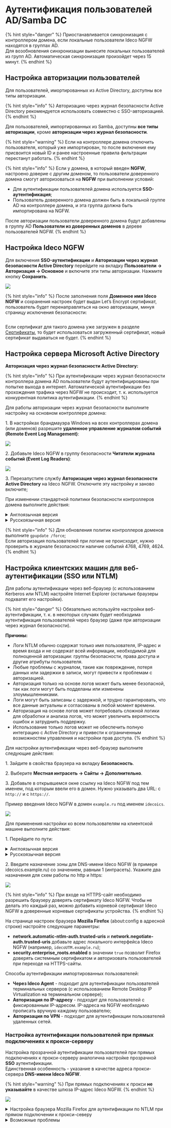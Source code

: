 # Аутентификация пользователей AD/Samba DC

{% hint style="danger" %}
Приостанавливается синхронизация с контроллером домена, если локальные пользователи Ideco NGFW находятся в группах AD.\
Для возобновления синхронизации вынесите локальных пользователей из групп AD. Автоматическая синхронизация произойдет через 15 минут.
{% endhint %}

## Настройка авторизации пользователей

Для пользователей, имортированных из Aсtive Directory, доступны все типы авторизации.

{% hint style="info" %}
Авторизацию через журнал безопасности Active Directory рекомендуется использовать совместно с SSO-авторизацией.
{% endhint %}


Для пользователей, импортированных из Samba, доступны **все типы авторизации**, кроме **авторизации через журнал безопасности**.

{% hint style="warning" %}
Если на контроллере домена отключить пользователя, который уже импортирован, то после включения ему присвоится новый ID и ранее настроенные правила фильтрации перестанут работать.
{% endhint %}

{% hint style="info" %}
Если у домена, в который введен **NGFW**, настроено доверие с другим доменом, то пользователи доверенного домена смогут авторизоваться на **NGFW** при выполнении условий:

* Для аутентификации пользователей домена используется **SSO-аутентификация**;
* Пользователь доверенного домена должен быть в локальной группе AD на контроллере домена, и эта группа должна быть импортирована на NGFW.

После авторизации пользователи доверенного домена будут добавлены в группу AD **Пользователи из доверенных доменов** в дереве пользователей NGFW.
{% endhint %}

## Настройка Ideco NGFW

Для включения **SSO-аутентификации** и **Авторизации через журнал безопасности Active Directory** перейдите на вкладку **Пользователи -> Авторизация -> Основное** и включите эти типы авторизации. Нажмите кнопку **Сохранить**.

![](/.gitbook/assets/active-directory5.png)

{% hint style="info" %}
После заполнения поля **Доменное имя Ideco NGFW** и сохранения настроек будет выдан Let’s Encrypt сертификат, пользователь будет перенаправляться на окно авторизации, минуя страницу исключения безопасности:

<img src="/.gitbook/assets/web-autorization2.png" alt="" data-size="original">

Если сертификат для такого домена уже загружен в разделе [Сертификаты](/settings/services/certificates/), то будет использоваться загруженный сертификат, новый сертификат выдаваться не будет.
{% endhint %}

## Настройка сервера Microsoft Active Directory

**Авторизация через журнал безопасности Active Directory:**

{% hint style="info" %}
При аутентификации через журнал безопасности контроллера домена AD пользователи будут аутентифицированы при попытке выхода в интернет. Автоматической аутентификации без прохождения трафика через NGFW не происходит, т. к. используется конкурентная политика аутентификации.
{% endhint %}

Для работы авторизации через журнал безопасности выполните настройку на основном контроллере домена:

1\. В настройках брандмауэра Windows на всех контроллерах домена (или доменов) разрешите **удаленное управление журналом событий (Remote Event Log Management)**:

![](/.gitbook/assets/active-directory6.png)

2\. Добавьте Ideco NGFW в группу безопасности **Читатели журнала событий (Event Log Readers)**:

![](/.gitbook/assets/active-directory7.png)

3\. Перезапустите службу **Авторизация через журнал безопасности Active Directory** на Ideco NGFW. Отключите эту настройку и заново включите;

При изменении стандартной политики безопасности контроллеров домена выполните действия:

<details>

<summary>Англоязычная версия</summary>

![](/.gitbook/assets/active-directory9.gif)

1\. Откройте **Group policy management**.

2\. Выберите **Forest: test.org -> Domains -> test.org**. 

3\. Нажмите правой кнопкой мыши по **Default Domain policy** и выберите **Edit**.

4\. В открывшемся окне перейдите по пути **Computer configuration -> Policies -> Windows Settings -> Security Settings -> Advanced Audit Policy Configuration -> Audit Policies -> Logon/Logoff**. 

5\. Дважды кликните по **Audit Logon**. 

6\. В открывшемся окне на вкладке **Policy** включите **Configure the following audit event** и выберите **Success**. 

7\. Нажмите **Apply** и **Ok**. 

8\. В папке **Audit Policies** перейдите в **Account Logon**.

9\. Дважды кликните по **Audit Kerberos Authentication Service** и повторите действия из пункта 6. 

10\. Повторите пункты 8 и 9 для **Audit Kerberos Service Ticket Operations**.

</details>

<details>

<summary>Русскоязычная версия</summary>

![](/.gitbook/assets/active-directory8.gif)

1\. Откройте **Управление групповой политикой**.

2\. Выберите **Лес: test.org -> Домены -> test.org**. 

3\. Нажмите правой кнопкой мыши по **Default Domain policy** и выберите **Изменить**.

4\. В открывшемся окне перейдите по пути **Конфигурация компьютера -> Политики -> Конфигурация Windows -> Параметры безопасности -> Конфигурация расширенной политики аудита -> Политики аудита -> Вход/Выход**. 

5\. Дважды кликните по **Аудит входа в систему**. 

6\. В открывшемся окне на вкладке **Политика** включите **Настроить следующие события аудита** и выберите **Успех**. 

7\. Нажмите **Применить** и **Ok**. 

8\. В папке **Политики аудита** перейдите в **Вход учетной записи**.

9\. Дважды кликните по **Аудит службы проверки подлинности Kerberos** и повторите действия из пункта 6. 

10\. Повторите пункты 8 и 9 для **Аудита операций с билетами службы Kerberos**.

</details>

{% hint style="info" %}
Для обновления политик контроллеров доменов выполните `gpupdate /force`;\
Если авторизация пользователей при логине не происходит, нужно проверить в журнале безопасности наличие событий 4768, 4769, 4624.
{% endhint %}

## Настройка клиентских машин для веб-аутентификации (SSO или NTLM)

Для работы аутентификации через веб-браузер (с использованием Kerberos или NTLM) настройте Internet Explorer (остальные браузеры подхватят его настройки). 

{% hint style="danger" %}
Обязательно используйте настройки веб-аутентификации, т. к. в некоторых случаях будет необходима аутентификация пользователей через браузер (даже при авторизации через журнал безопасности).

**Причины:**

* Логи NTLM обычно содержат только имя пользователя, IP-адрес и время входа и не содержат всей информации, необходимой для полноценной авторизации: группы безопасности, права доступа и другие атрибуты пользователя.
* Любые проблемы с журналом, такие как повреждение, потеря данных или задержки в записи, могут привести к проблемам с авторизацией.
* Авторизация только на основе логов может быть менее безопасной, так как логи могут быть подделаны или изменены злоумышленниками.
* Логи могут быть записаны с задержкой, и трудно гарантировать, что все данные актуальны и согласованы в любой момент времени.
* Авторизация на основе логов может потребовать сложной логики для обработки и анализа логов, что может увеличить вероятность ошибок и затруднить поддержку.
* Использование только логов может не обеспечить полную интеграцию с Active Directory и привести к ограниченным возможностям управления и настройки прав доступа.
{% endhint %}

Для настройки аутентификации через веб-браузер выполните следующие действия:

1\. Зайдите в свойства браузера на вкладку **Безопасность**.

2\. Выберите **Местная интрасеть -> Сайты -> Дополнительно**.

3\. Добавьте в открывшемся окне ссылку на Ideco NGFW под тем именем, под которым ввели его в домен. Нужно указывать два URL: c `http://` и с `https://`.

Пример введения Ideco NGFW в домен `example.ru` под именем `idecoics`.

![](/.gitbook/assets/active-directory.jpg)

Для применения настройки ко всем пользователям на клиентской машине выполните действия:

1\. Перейдите по пути:

<details>

<summary>Англоязычная версия</summary>

**Edit group policy -> Computer Configuration -> Administrative Templates -> Windows Components -> Internet Explorer -> Internet Control Panel -> Security Page -> Site to Zone Assignment List**

</details>

<details>

<summary>Русскоязычная версия</summary>

**Изменение локальной групповой политики -> Политика "Локальный компьютер" -> Административные шаблоны -> Компоненты Windows -> Internet Explorer -> Панель управления браузером -> Вкладка безопасность -> Список назначений зоны для веб-сайтов**

</details>

2\. Введите назначение зоны для DNS-имени Ideco NGFW (в примере idecoics.example.ru) со значением, равным 1 (интрасеть). Укажите два назначения для схем работы по http и https:

![](/.gitbook/assets/active-directory1.png)

{% hint style="info" %}
При входе на HTTPS-сайт необходимо разрешить браузеру доверять сертификату Ideco NGFW. Чтобы не делать это каждый раз, можно добавить корневой сертификат Ideco NGFW в доверенные корневые сертификаты устройства.
{% endhint %}

На странице настроек браузера **Mozilla Firefox** (about:config в адресной строке) настройте следующие параметры:

* **network.automatic-ntlm-auth.trusted-uris** и **network.negotiate-auth.trusted-uris** добавьте адрес локального интерфейса Ideco NGFW (например, `idecoUTM.example.ru`);
* **security.enterprise\_roots.enabled** в значении `true` позволит Firefox доверять системным сертификатом и авторизовать пользователей при переходе на HTTPS-сайты.

Способы аутентификации импортированных пользователей:

* **Через Ideco Agent** - подходит для аутентификации пользователей терминальных серверов (с использованием Remote Desktop IP Virtualization на терминальном сервере);
* **Авторизация по IP-адресу** - подходит для пользователей с фиксированным IP-адресом. IP-адреса на NGFW необходимо прописать вручную каждому пользователю;
* **Авторизация по VPN** - подходит для аутентификации пользователей удаленных сетей.

### Настройка аутентификации пользователей при прямых подключениях к прокси-серверу

Настройка прозрачной аутентификации пользователей при прямых подключениях к прокси-серверу аналогична настройке прозрачной **SSO** аутентификации.\
Единственная особенность - указание в качестве адреса прокси-сервера **DNS-имени Ideco NGFW**.

{% hint style="warning" %}
При прямых подключениях к прокси **не указывайте** в качестве шлюза IP-адрес Ideco NGFW.
{% endhint %}

![](/.gitbook/assets/active-directory2.png)

<details>

<summary>Настройка браузера Mozilla Firefox для аутентификации по NTLM при прямом подключении к прокси-северу</summary>

Для аутентификации компьютеров, которые **не находятся в домене**, под доменным пользовательским аккаунтом на странице настроек браузера **Mozilla Firefox** (about:config в адресной строке) укажите следующие параметры:

* **network.automatic-ntlm-auth.allow-proxies** = false;
* **network.negotiate-auth.allow-proxies** = false.

Не отключайте эти опции для компьютеров, входящих в домен, т. к. в таком случае будет использоваться устаревший метод авторизации по NTLM.

</details>

<details>

<summary>Возможные проблемы</summary>

Если в Internet Explorer появляется окно с текстом **Для получения доступа требуется аутентификация** и аутентификация происходит только при ручном переходе по ссылке, установите параметр **Активные сценарии** в Internet Explorer в значение **Включить**.

<img src="/.gitbook/assets/active-directory3.jpg" alt="" data-size="original">

Доменному пользователю должно быть разрешено аутентифицироваться на Ideco NGFW. На контроллере домена зайдите в свойства выбранных пользователей во вкладку **Учетная запись** -> **Вход на...**, выберите пункт **только на указанные компьютеры** и пропишите имя рабочей станции для входа в систему.

Пример такой настройки представлен на скриншоте ниже:

<img src="/.gitbook/assets/active-directory4.png" alt="" data-size="original">

</details>
